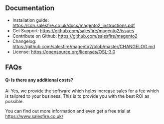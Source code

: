## Documentation

- Installation guide: https://cdn.salesfire.co.uk/docs/magento2_instructions.pdf
- Get Support: https://github.com/salesfire/magento2/issues
- Contribute on Github: https://github.com/salesfire/magento2
- Changelog: https://github.com/salesfire/magento2/blob/master/CHANGELOG.md
- License: https://opensource.org/licenses/OSL-3.0


## FAQs

#### Q: Is there any additional costs?
A: Yes, we provide the software which helps increase sales for a fee which is tailored to your business. This is to provide you with the best ROI as possible.

You can find out more information and even get a free trial at https://www.salesfire.co.uk/
